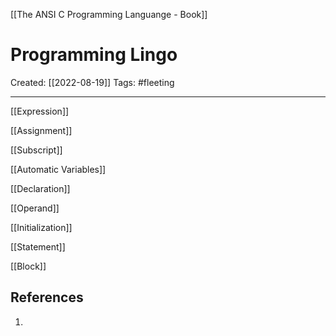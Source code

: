 [[The ANSI C Programming Languange - Book]]

# Programming Lingo
Created:  [[2022-08-19]]
Tags: #fleeting 

---
[[Expression]]

[[Assignment]]


[[Subscript]]


[[Automatic Variables]]


[[Declaration]] 


[[Operand]]


[[Initialization]]

[[Statement]]

[[Block]]







## References
1. 
